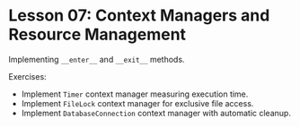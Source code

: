 # Lesson 07: Context Managers and Resource Management

Implementing `__enter__` and `__exit__` methods.

Exercises:
- Implement `Timer` context manager measuring execution time.
- Implement `FileLock` context manager for exclusive file access.
- Implement `DatabaseConnection` context manager with automatic cleanup.


